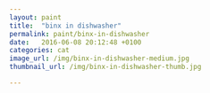 ```yaml
---
layout: paint
title:  "binx in dishwasher"
permalink: paint/binx-in-dishwasher
date:   2016-06-08 20:12:48 +0100
categories: cat
image_url: /img/binx-in-dishwasher-medium.jpg
thumbnail_url: /img/binx-in-dishwasher-thumb.jpg

---
```

